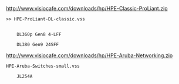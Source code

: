 
http://www.visiocafe.com/downloads/hp/HPE-Classic-ProLiant.zip

	>> HPE-ProLiant-DL-classic.vss


		DL360p Gen8 4-LFF

		DL380 Gen9 24SFF



http://www.visiocafe.com/downloads/hp/HPE-Aruba-Networking.zip

	HPE-Aruba-Switches-small.vss
	
		JL254A